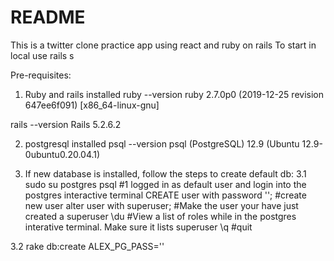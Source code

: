 # README
This is a twitter clone practice app using react and ruby on rails
To start in local use rails s

Pre-requisites:
1. Ruby and rails installed
ruby --version
ruby 2.7.0p0 (2019-12-25 revision 647ee6f091) [x86_64-linux-gnu]

rails --version
Rails 5.2.6.2

2. postgresql installed
psql --version
psql (PostgreSQL) 12.9 (Ubuntu 12.9-0ubuntu0.20.04.1)

3. If new database is installed, follow the steps to create default db:
3.1
sudo su postgres psql #1 logged in as default user and login into the postgres interactive terminal
CREATE user <username from database.yml file> with password '<value for ALEX_PG_PASS>'; #create new user
alter user <username from database.yml file> with superuser; #Make the user your have just created a superuser
\du #View a list of roles while in the postgres interative terminal. Make sure it lists superuser
\q #quit

3.2
rake db:create ALEX_PG_PASS='<your password from pg setup>'    
